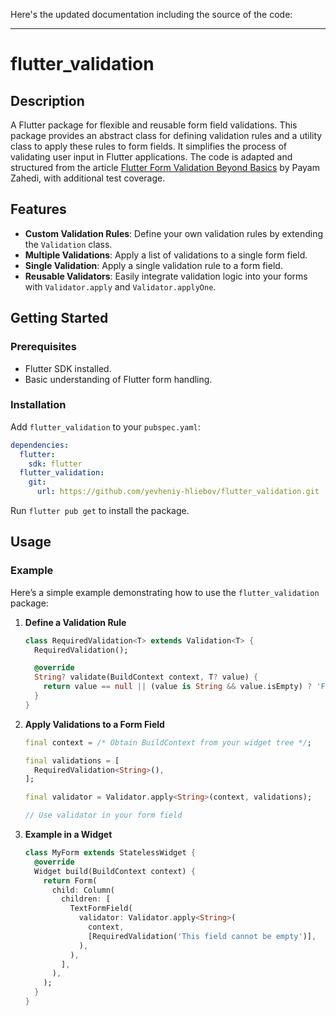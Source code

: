 <!--
This README describes the package. If you publish this package to pub.dev,
this README's contents appear on the landing page for your package.

For information about how to write a good package README, see the guide for
[writing package pages](https://dart.dev/guides/libraries/writing-package-pages).

For general information about developing packages, see the Dart guide for
[creating packages](https://dart.dev/guides/libraries/create-library-packages)
and the Flutter guide for
[developing packages and plugins](https://flutter.dev/developing-packages).
-->

Here's the updated documentation including the source of the code:

---

# flutter_validation

## Description

A Flutter package for flexible and reusable form field validations. This package provides an abstract class for defining validation rules and a utility class to apply these rules to form fields. It simplifies the process of validating user input in Flutter applications. The code is adapted and structured from the article [Flutter Form Validation Beyond Basics](https://medium.com/@payam-zahedi/flutter-form-validation-beyond-basics-76443e768624) by Payam Zahedi, with additional test coverage.

## Features

- **Custom Validation Rules**: Define your own validation rules by extending the `Validation` class.
- **Multiple Validations**: Apply a list of validations to a single form field.
- **Single Validation**: Apply a single validation rule to a form field.
- **Reusable Validators**: Easily integrate validation logic into your forms with `Validator.apply` and `Validator.applyOne`.

## Getting Started

### Prerequisites

- Flutter SDK installed.
- Basic understanding of Flutter form handling.

### Installation

Add `flutter_validation` to your `pubspec.yaml`:

```yaml
dependencies:
  flutter:
    sdk: flutter
  flutter_validation:
    git:
      url: https://github.com/yevheniy-hliebov/flutter_validation.git
```

Run `flutter pub get` to install the package.

## Usage

### Example

Here’s a simple example demonstrating how to use the `flutter_validation` package:

1. **Define a Validation Rule**

   ```dart
   class RequiredValidation<T> extends Validation<T> {
     RequiredValidation();

     @override
     String? validate(BuildContext context, T? value) {
       return value == null || (value is String && value.isEmpty) ? 'Field is required' : null;
     }
   }
   ```

2. **Apply Validations to a Form Field**

   ```dart
   final context = /* Obtain BuildContext from your widget tree */;

   final validations = [
     RequiredValidation<String>(),
   ];

   final validator = Validator.apply<String>(context, validations);

   // Use validator in your form field
   ```

3. **Example in a Widget**

   ```dart
   class MyForm extends StatelessWidget {
     @override
     Widget build(BuildContext context) {
       return Form(
         child: Column(
           children: [
             TextFormField(
               validator: Validator.apply<String>(
                 context,
                 [RequiredValidation('This field cannot be empty')],
               ),
             ),
           ],
         ),
       );
     }
   }
   ```
